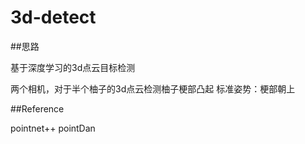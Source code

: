 # 3d-detect

##思路

基于深度学习的3d点云目标检测

两个相机，对于半个柚子的3d点云检测柚子梗部凸起 标准姿势：梗部朝上

##Reference

pointnet++
pointDan

